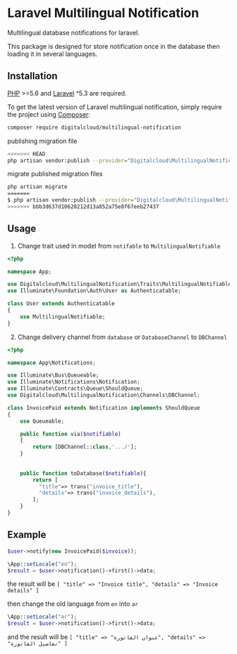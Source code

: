 # Laravel Multilingual Notification
Multilingual database notifications for laravel.

This package is designed for store notification once in the database then loading it in several languages.
 

## Installation

[PHP](https://php.net) >=5.6 and [Laravel](http://laravel.com) ^5.3 are required.

To get the latest version of Laravel multilingual notification, simply require the project using [Composer](https://getcomposer.org):

```bash
composer require digitalcloud/multilingual-notification
```

publishing migration file
```bash
<<<<<<< HEAD
php artisan vendor:publish --provider="Digitalcloud\MultilingualNotification\MultilingualNotificationServiceProvider"
```

migrate published migration files 
```bash
php artisan migrate
=======
$ php artisan vendor:publish --provider="Digitalcloud\MultilingualNotification\MultilingualNotificationServiceProvider"
>>>>>>> bbb3d637d10620212d13a852a75e8f67eeb27437
```

## Usage

1. Change trait used in model from `notifable` to `MultilingualNotifiable`
```PHP
<?php

namespace App;

use Digitalcloud\MultilingualNotification\Traits\MultilingualNotifiable;
use Illuminate\Foundation\Auth\User as Authenticatable;

class User extends Authenticatable
{
    use MultilingualNotifiable;
}
```

2. Change delivery channel from `database` or `DatabaseChannel` to `DBChannel`
```PHP
<?php

namespace App\Notifications;

use Illuminate\Bus\Queueable;
use Illuminate\Notifications\Notification;
use Illuminate\Contracts\Queue\ShouldQueue;
use Digitalcloud\MultilingualNotification\Channels\DBChannel;

class InvoicePaid extends Notification implements ShouldQueue
{
    use Queueable;

    public function via($notifiable)
    {
        return [DBChannel::class,'.../'];
    }
    
    
    public function toDatabase($notifiable){
        return [
          "title"=> trans("invoice_title"),
          "details"=> trans("invoice_details"),
        ];
    }
}
```

## Example
```PHP
$user->notify(new InvoicePaid($invoice));

\App::setLocale("en");
$result = $user->notification()->first()->data;
```
the result will be
`[
             "title" => "Invoice title",
             "details" => "Invoice details"
 ]`
 
then change the old language from `en` into `ar`
 ```PHP
\App::setLocale("ar");
$result = $user->notification()->first()->data;
```
and the result will be
`[
             "title" => "عنوان الفاتورة",
             "details" => "تفاصيل الفاتورة"
 ]`
